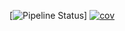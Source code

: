 [![Pipeline Status](https://github.com/Kylas07/api/actions/workflows/maven.yml/badge.svg)]
[![cov](https://Kylas07.github.io/api/badges/coverage.svg)](https://github.com/Kylas07/api/actions)
